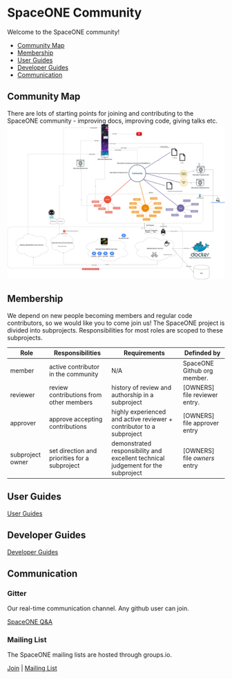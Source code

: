 # SpaceONE Community

Welcome to the SpaceONE community!

- [Community Map](#Community-Map)
- [Membership](#Membership)
- [User Guides](#User-Guides)
- [Developer Guides](#Developer-Guides)
- [Communication](#Communication)

## Community Map
There are lots of starting points for joining and contributing to the SpaceONE community - improving docs, improving code, giving talks etc.
![](docs/spaceone-community-map.png)
 
## Membership
We depend on new people becoming members and regular code contributors, so we would like you to come join us!
The SpaceONE project is divided into subprojects. Responsibilities for most roles are scoped to these subprojects.

| Role  | Responsibilities | Requirements   | Definded by |
| ----  | ---------------- | -------------- | ----------- |
| member | active contributor in the community | N/A  | SpaceONE Github org member. |
| reviewer | review contributions from other members | history of review and authorship in a subproject | [OWNERS] file reviewer entry. |
| approver | approve accepting contributions | highly experienced and active reviewer + contributor to a subproject | [OWNERS] file approver entry |
| subproject owner | set direction and priorities for a subproject | demonstrated responsibility and excellent technical judgement for the subproject | [OWNERS] file *owners* entry |

## User Guides

[User Guides]

## Developer Guides

[Developer Guides]

## Communication

### Gitter

Our real-time communication channel. Any github user can join.

[SpaceONE Q&A]

### Mailing List

The SpaceONE mailing lists are hosted through groups.io.

[Join] | [Mailing List]

[User Guides]: https://spaceone-dev.gitbook.io/user-guide/
[Developer Guides]: https://spaceone-dev.github.io/introduction/
[SpaceONE Q&A]: https://gitter.im/spaceone-dev/QnA
[Mailing List]: https://groups.io/g/spaceone
[Join]: https://groups.io/g/spaceone/join
